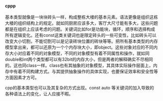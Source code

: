 



#### cppp

基本类型就像是一块块砖头一样，构成整栋大楼的基本元素。语法更像是组织这栋大楼的组织结构上的规定。就如同厨房应该多大，客厅大尺寸能有多大，这些问题都是在组织上应该考虑的问题。关键词比如for是功能块，循环，顺序和选择构成所有逻辑变化。还有const这类关键词也是限定砖头的一些可变性，比如砖头可以改变大小切割，不能切割可以是记录砖块位置的砖块等等。把所有基本类型的内存模型拿出来，都可以还原为一个个内存块大小，即object。这些对象对应的不同内存大小对应着不同的对象模型，不同的对象模型有着不同属性和操作，就如同double和int两个类型都可以有32bit的内存大小，但是两者的解释确实不尽相同的。这也同class一样。class也有其抽象的对象模型，其具体实际操作层面上，内存中有着不同构建方式。与其提供抽象操作的具体实现，也要保证效率和安全性等方面因素才方可。

cpp的基本类型也可以及其复杂的方式出现。const auto 等关键词的加入导致的各种语法上的变化，让人应接不暇。

